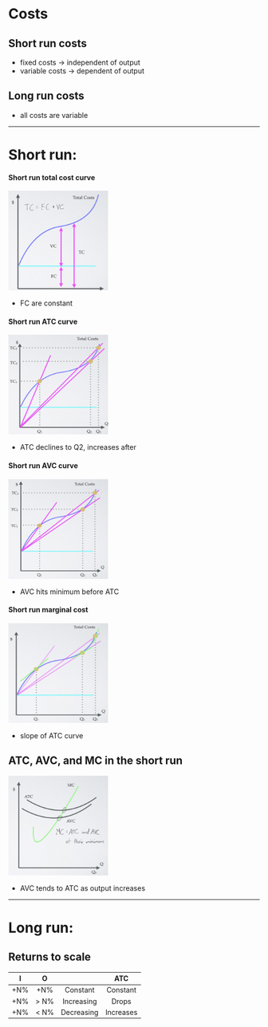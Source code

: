 # Costs

## Short run costs

- fixed costs     -> independent of output
- variable costs  -> dependent of output

## Long run costs

- all costs are variable

---
# Short run:

#### Short run total cost curve

<img src="imgs/costs/srtc.png" alt="TCP" height="200" width="200"/> <br/>

- FC are constant

#### Short run ATC curve

<img src="imgs/costs/sratc.png" alt="TCP" height="200" width="200"/> <br/>

- ATC declines to Q2, increases after

#### Short run AVC curve

<img src="imgs/costs/sravc.png" alt="TCP" height="200" width="200"/> <br/>

- AVC hits minimum before ATC

#### Short run marginal cost

<img src="imgs/costs/srmc.png" alt="TCP" height="200" width="200"/> <br/>

- slope of ATC curve

## ATC, AVC, and MC in the short run

<img src="imgs/costs/avcAtcMc.png" alt="TCP" height="200" width="200"/> <br/>

- AVC tends to ATC as output increases

---
# Long run:

## Returns to scale

| I | O || ATC |
| :-----: | :-----: | :-----: | :-----: |
| +N% | +N% | Constant | Constant |
| +N% | > N% | Increasing | Drops |
| +N% | < N% | Decreasing | Increases |